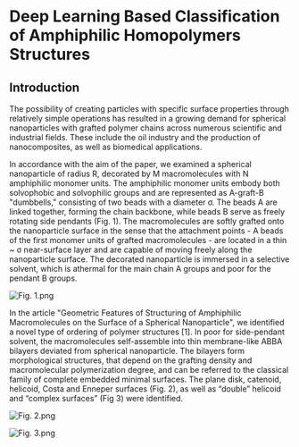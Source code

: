 # Deep Learning Based Classification of Amphiphilic Homopolymers Structures
## Introduction
The possibility of creating particles with specific surface properties through relatively simple operations has resulted in a growing demand for spherical nanoparticles with grafted polymer chains across numerous scientific and industrial fields. These include the oil industry and the production of nanocomposites, as well as biomedical applications.

In accordance with the aim of the paper, we examined a spherical nanoparticle of radius R, decorated by M macromolecules with N amphiphilic monomer units. The amphiphilic monomer units embody both solvophobic and solvophilic groups and are represented as A-graft-B "dumbbells," consisting of two beads with a diameter σ. The beads A are linked together, forming the chain backbone, while beads B serve as freely rotating side pendants (Fig. 1). The macromolecules are softly grafted onto the nanoparticle surface in the sense that the attachment points - A beads of the first monomer units of grafted macromolecules - are located in a thin ~ σ near-surface layer and are capable of moving freely along the nanoparticle surface. The decorated nanoparticle is immersed in a selective solvent, which is athermal for the main chain A groups and poor for the pendant B groups.

![Fig. 1.png](https://github.com/dmitkovskiy/Deep-Learning-Based-Classification-of-Amphiphilic-Homopolymers-Structures/raw/main/images/Fig.%201.png)

In the article "Geometric Features of Structuring of Amphiphilic Macromolecules on the Surface of a Spherical Nanoparticle", we identified a novel type of ordering of polymer structures [1]. In poor for side-pendant solvent, the macromolecules self-assemble into thin membrane-like ABBA bilayers deviated from spherical nanoparticle. The bilayers form morphological structures, that depend on the grafting density and macromolecular polymerization degree, and can be referred to the classical family of complete embedded minimal surfaces. The plane disk, catenoid, helicoid, Costa and Enneper surfaces (Fig. 2), as well as “double” helicoid and “complex surfaces” (Fig 3) were identified.

![Fig. 2.png](https://github.com/dmitkovskiy/Deep-Learning-Based-Classification-of-Amphiphilic-Homopolymers-Structures/raw/main/images/Fig.%202.png)

![Fig. 3.png](https://github.com/dmitkovskiy/Deep-Learning-Based-Classification-of-Amphiphilic-Homopolymers-Structures/raw/main/images/Fig.%203.png)
